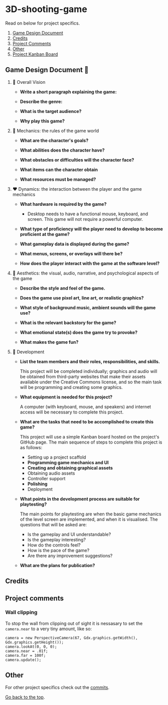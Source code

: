 # 3D-shooting-game

Read on below for project specifics.

1. [Game Design Document](#game-design-document-sparkling_heart)
2. [Credits](#credits)
3. [Project Comments](#project-comments)
4. [Other](#other)
5. [Project Kanban Board](https://github.com/Slideshow776/Pride-Art-2022/projects/1)

## Game Design Document :sparkling_heart:

1. :blue_heart: Overall Vision 
    * **Write a short paragraph explaining the game:**
            
    * **Describe the genre:**
        
    * **What is the target audience?**
        
    * **Why play this game?**
    
2. :purple_heart: Mechanics: the rules of the game world
    * **What are the character's goals?**
           
    * **What abilities does the character have?**
        
    * **What obstacles or difficulties will the character face?**
        
    * **What items can the character obtain**
        
    * **What resources must be managed?**  
        
 3. :heart: Dynamics: the interaction between the player and the game mechanics
    * **What hardware is required by the game?** 

        * Desktop needs to have a functional mouse, keyboard, and screen. This game will not require a powerful computer.
        
    * **What type of proficiency will the player need to develop to become proficient at the game?**
       
    * **What gameplay data is displayed during the game?**
    
    * **What menus, screens, or overlays will there be?**
   
    * **How does the player interact with the game at the software level?**
    
4. :green_heart: Aesthetics: the visual, audio, narrative, and psychological aspects of the game
    * **Describe the style and feel of the game.**
   
    * **Does the game use pixel art, line art, or realistic graphics?**
        
    * **What style of background music, ambient sounds will the game use?**
           
    * **What is the relevant backstory for the game?** 
        
    * **What emotional state(s) does the game try to provoke?**
       
    * **What makes the game fun?**
        
5. :yellow_heart: Development 
    
    * **List the team members and their roles, responsibilities, and skills.**  
      
        This project will be completed individually; graphics and audio will be obtained from third-party websites that make their assets available under the Creative Commons license, and so the main task will be programming and creating some graphics.
    
    * **What equipment is needed for this project?**   

        A computer (with keyboard, mouse, and speakers) and internet access will be necessary to complete this project.
    
    * **What are the tasks that need to be accomplished to create this game?**    
        
        This project will use a simple Kanban board hosted on the project's GitHub page.
        The main sequence of steps to complete this project is as follows:    
        * Setting up a project scaffold
        * **Programming game mechanics and UI**
        * **Creating and obtaining graphical assets**
        * Obtaining audio assets
        * Controller support
        * **Polishing**
        * Deployment

    * **What points in the development process are suitable for playtesting?**    
        
        The main points for playtesting are when the basic game mechanics of the level screen are implemented, and when it is visualised. The questions that will be asked are:         
        * Is the gameplay and UI understandable?
        * Is the gameplay interesting?
        * How do the controls feel?
        * How is the pace of the game?
        * Are there any improvement suggestions?        
    
    * **What are the plans for publication?**

## Credits

## Project comments
### Wall clipping
To stop the wall from clipping out of sight it is nessasary to set the `camera.near` to a very tiny amount, like so:
```
camera = new PerspectiveCamera(67, Gdx.graphics.getWidth(), Gdx.graphics.getHeight());
camera.lookAt(0, 0, 0);
camera.near = .01f;
camera.far = 100f;
camera.update();
```

## Other
For other project specifics check out the [commits](https://github.com/Slideshow776/3D-shooting-game/commits/master).

[Go back to the top](#3d-shooting-game).
